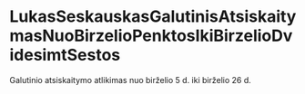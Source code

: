 # LukasSeskauskasGalutinisAtsiskaitymasNuoBirzelioPenktosIkiBirzelioDvidesimtSestos
Galutinio atsiskaitymo atlikimas nuo birželio 5 d. iki birželio 26 d.
